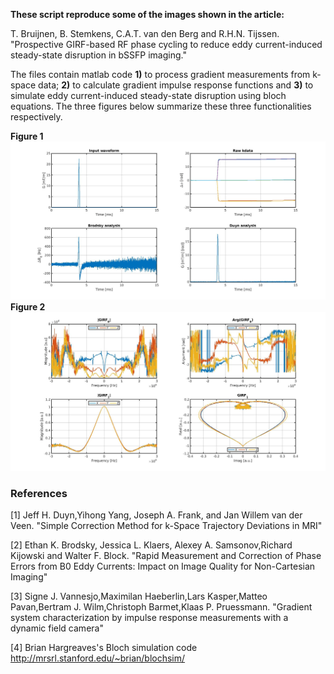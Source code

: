 
**These script reproduce some of the images shown in the article:**

T. Bruijnen, B. Stemkens, C.A.T. van den Berg and R.H.N. Tijssen.
"Prospective GIRF-based RF phase cycling to reduce eddy current-induced steady-state disruption in bSSFP imaging."

The files contain matlab code **1)** to process gradient measurements from k-space data; **2)** to calculate gradient impulse response functions and **3)** to simulate eddy current-induced steady-state disruption using bloch equations. The three figures below summarize these three functionalities respectively.

**Figure 1**
![](Images/kdata_processed.jpg)
**Figure 2**
![](Images/girfs.jpg)

### References

[1] Jeff H. Duyn,Yihong Yang, Joseph A. Frank, and Jan Willem van der Veen.
"Simple Correction Method for k-Space Trajectory Deviations in MRI"

[2] Ethan K. Brodsky, Jessica L. Klaers, Alexey A. Samsonov,Richard Kijowski and Walter F. Block.
"Rapid Measurement and Correction of Phase Errors from B0 Eddy Currents: Impact on Image Quality for Non-Cartesian Imaging"

[3] Signe J. Vannesjo,Maximilan Haeberlin,Lars Kasper,Matteo Pavan,Bertram J. Wilm,Christoph Barmet,Klaas P. Pruessmann.
"Gradient system characterization by impulse response measurements with a dynamic field camera"

[4] Brian Hargreaves's Bloch simulation code
http://mrsrl.stanford.edu/~brian/blochsim/
